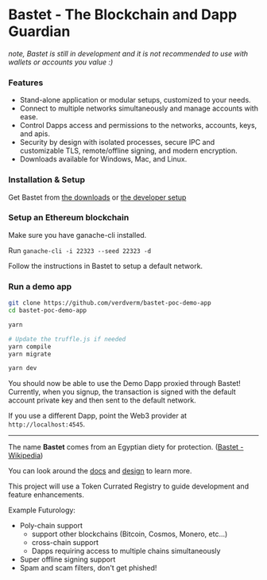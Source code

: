 # Bastet - The Blockchain and Dapp Guardian

_note, Bastet is still in development and
it is not recommended to use with wallets or accounts you value :)_

### Features

- Stand-alone application or modular setups, customized to your needs.
- Connect to multiple networks simultaneously and manage accounts with ease.
- Control Dapps access and permissions to the networks, accounts, keys, and apis.
- Security by design with isolated processes, secure IPC and customizable TLS, remote/offline signing, and modern encryption.
- Downloads available for Windows, Mac, and Linux.

### Installation & Setup

Get Bastet from
[the downloads](https://drive.google.com/open?id=1mGVt5M_3C9NwSFAMJ79G56sGX4qrL899)
or
[the developer setup](./docs/development.md)

### Setup an Ethereum blockchain

Make sure you have ganache-cli installed.

Run `ganache-cli -i 22323 --seed 22323 -d`

Follow the instructions in Bastet
to setup a default network.

### Run a demo app

```bash
git clone https://github.com/verdverm/bastet-poc-demo-app
cd bastet-poc-demo-app

yarn

# Update the truffle.js if needed
yarn compile
yarn migrate

yarn dev
```

You should now be able to use the Demo Dapp
proxied through Bastet!
Currently, when you signup, the transaction
is signed with the default account private key
and then sent to the default network.

If you use a different Dapp,
point the Web3 provider at `http://localhost:4545`.

---

The name __Bastet__ comes from an Egyptian diety for protection. ([Bastet - Wikipedia](https://en.wikipedia.org/wiki/Bastet))

You can look around the [docs](./docs) and [design](./docs/design.md) to learn more.

This project will use a Token Currated Registry
to guide development and feature enhancements.

Example Futurology:

- Poly-chain support
  - support other blockchains (Bitcoin, Cosmos, Monero, etc...)
  - cross-chain support
  - Dapps requiring access to multiple chains simultaneously
- Super offline signing support
- Spam and scam filters, don't get phished!

